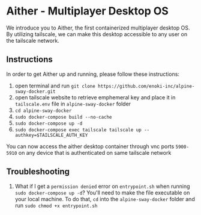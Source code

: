 # Aither - Multiplayer Desktop OS

We introduce you to Aither, the first containerized multiplayer desktop OS. By utilizing tailscale, we can make this desktop accessible to any user on the tailscale network.

## Instructions

In order to get Aither up and running, please follow these instructions:

1. open terminal and run `git clone https://github.com/enoki-inc/alpine-sway-docker.git`
2. open tailscale website to retrieve emphemeral key and place it in `tailscale.env` file in `alpine-sway-docker` folder
3. `cd alpine-sway-docker`
4. `sudo docker-compose build --no-cache`
5. `sudo docker-compose up -d`
6. `sudo docker-compose exec tailscale tailscale up --authkey=$TAILSCALE_AUTH_KEY`

You can now access the aither desktop container through vnc ports `5900-5910` on any device that is authenticated on same tailscale network

## Troubleshooting

1) What if I get a `permission denied` error on `entrypoint.sh` when running `sudo docker-compose up -d`?
   You'll need to make the file executable on your local machine. To do that, `cd` into the `alpine-sway-docker` folder and run `sudo chmod +x entrypoint.sh`